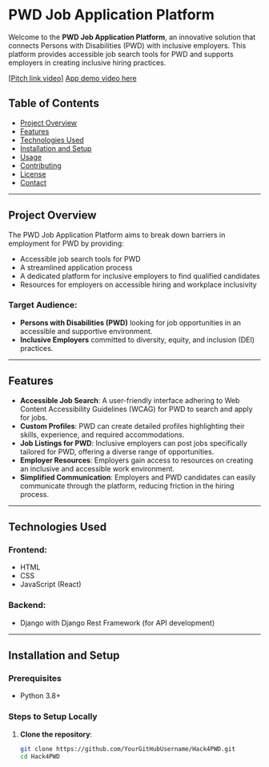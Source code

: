 
# **PWD Job Application Platform**

Welcome to the **PWD Job Application Platform**, an innovative solution that connects Persons with Disabilities (PWD) with inclusive employers. This platform provides accessible job search tools for PWD and supports employers in creating inclusive hiring practices.

[[Pitch link video](https://www.loom.com/share/108be04041b24e2ab8338bc9cfacbc82?sid=e44a4e27-c481-4cb6-9d81-5ff4efc42c82)]
[App demo video here](https://www.example.com/video-url)


## **Table of Contents**
- [Project Overview](#project-overview)
- [Features](#features)
- [Technologies Used](#technologies-used)
- [Installation and Setup](#installation-and-setup)
- [Usage](#usage)
- [Contributing](#contributing)
- [License](#license)
- [Contact](#contact)

---

## **Project Overview**

The PWD Job Application Platform aims to break down barriers in employment for PWD by providing:
- Accessible job search tools for PWD
- A streamlined application process
- A dedicated platform for inclusive employers to find qualified candidates
- Resources for employers on accessible hiring and workplace inclusivity

### **Target Audience**:
- **Persons with Disabilities (PWD)** looking for job opportunities in an accessible and supportive environment.
- **Inclusive Employers** committed to diversity, equity, and inclusion (DEI) practices.

---

## **Features**

- **Accessible Job Search**: A user-friendly interface adhering to Web Content Accessibility Guidelines (WCAG) for PWD to search and apply for jobs.
- **Custom Profiles**: PWD can create detailed profiles highlighting their skills, experience, and required accommodations.
- **Job Listings for PWD**: Inclusive employers can post jobs specifically tailored for PWD, offering a diverse range of opportunities.
- **Employer Resources**: Employers gain access to resources on creating an inclusive and accessible work environment.
- **Simplified Communication**: Employers and PWD candidates can easily communicate through the platform, reducing friction in the hiring process.

---

## **Technologies Used**

### **Frontend**:
- HTML
- CSS
- JavaScript (React)

### **Backend**:
- Django with Django Rest Framework (for API development)

---

## **Installation and Setup**

### **Prerequisites**
- Python 3.8+


### **Steps to Setup Locally**

1. **Clone the repository**:
   ```bash
   git clone https://github.com/YourGitHubUsername/Hack4PWD.git
   cd Hack4PWD
   ```
